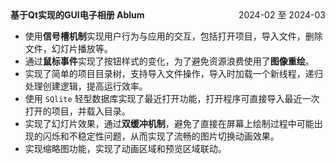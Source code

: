 <div style="display: flex; justify-content: space-between;">
    <strong style="margin-left: 0;">基于Qt实现的GUI电子相册 Ablum</strong> <span style="margin-left: auto;">2024-02 至 2024-03</span>
</div>

- 使用**信号槽机制**实现用户行为与应用的交互，包括打开项目，导入文件，删除文件，幻灯片播放等。
- 通过**鼠标事件**实现了按钮样式的变化，为了避免资源浪费使用了**图像重绘**。
- 实现了简单的项目目录树，支持导入文件操作，导入时加载一个新线程，递归处理创建逻辑，提高运行效率。
- 使用 `SQlite` 轻型数据库实现了最近打开功能，打开程序可直接导入最近一次打开的项目，并载入目录。
- 实现了幻灯片效果，通过**双缓冲机制**，避免了直接在屏幕上绘制过程中可能出现的闪烁和不稳定性问题，从而实现了流畅的图片切换动画效果。
- 实现缩略图功能，实现了动画区域和预览区域联动。
